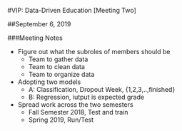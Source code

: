 #VIP: Data-Driven Education [Meeting Two]

##September 6, 2019

###Meeting Notes
  * Figure out what the subroles of members should be 
    - Team to gather data 
    - Team to clean data 
    - Team to organize data 
  * Adopting two models 
    - A: Classification, Dropout Week, {1,2,3,..,finished}
    - B: Regression, iutput is expected grade 
  * Spread work across the two semesters
    - Fall Semester 2018, Test and train 
    - Spring 2019, Run/Test 
    
